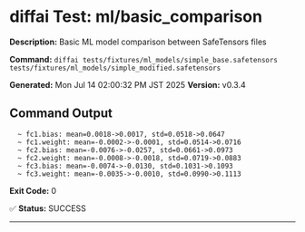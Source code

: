 # diffai Test: ml/basic_comparison

**Description:** Basic ML model comparison between SafeTensors files

**Command:** `diffai tests/fixtures/ml_models/simple_base.safetensors tests/fixtures/ml_models/simple_modified.safetensors`

**Generated:** Mon Jul 14 02:00:32 PM JST 2025
**Version:** v0.3.4

## Command Output

```
  ~ fc1.bias: mean=0.0018->0.0017, std=0.0518->0.0647
  ~ fc1.weight: mean=-0.0002->-0.0001, std=0.0514->0.0716
  ~ fc2.bias: mean=-0.0076->-0.0257, std=0.0661->0.0973
  ~ fc2.weight: mean=-0.0008->-0.0018, std=0.0719->0.0883
  ~ fc3.bias: mean=-0.0074->-0.0130, std=0.1031->0.1093
  ~ fc3.weight: mean=-0.0035->-0.0010, std=0.0990->0.1113
```

**Exit Code:** 0

✅ **Status:** SUCCESS

---
